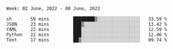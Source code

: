 <!--START_SECTION:waka-->
```text
Week: 02 June, 2022 - 08 June, 2022

sh       59 mins         ████████▒░░░░░░░░░░░░░░░░   33.59 % 
JSON     23 mins         ███▒░░░░░░░░░░░░░░░░░░░░░   13.42 % 
YAML     22 mins         ███░░░░░░░░░░░░░░░░░░░░░░   12.59 % 
Python   22 mins         ███░░░░░░░░░░░░░░░░░░░░░░   12.46 % 
Text     17 mins         ██▒░░░░░░░░░░░░░░░░░░░░░░   09.74 % 
```
<!--END_SECTION:waka-->
